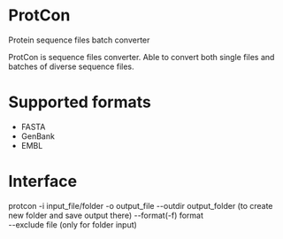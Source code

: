 # ProtCon
Protein sequence files batch converter

ProtCon is sequence files converter. Able to convert both single files and batches of diverse sequence files. 

# Supported formats
- FASTA
- GenBank
- EMBL

# Interface
protcon 
-i input_file/folder 
-o output_file 
--outdir output_folder      (to create new folder and save output there) 
--format(-f) format         
--exclude file              (only for folder input)
